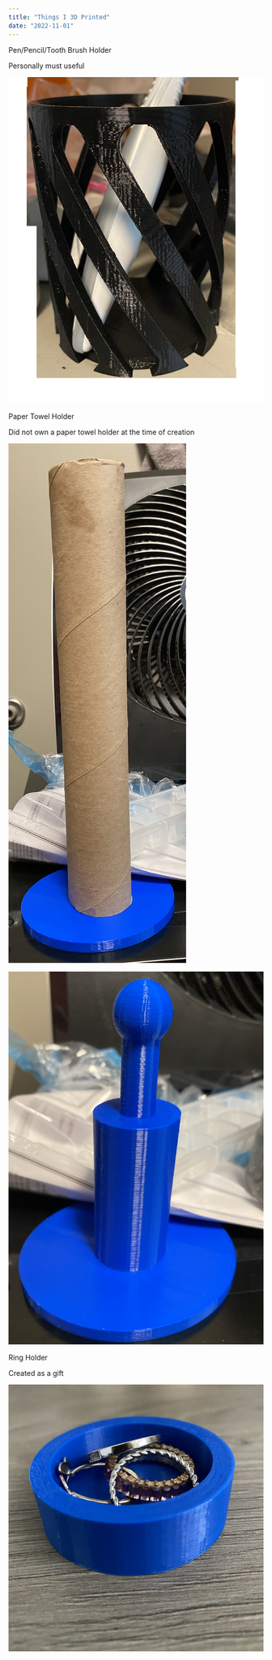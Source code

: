 ```yaml
---
title: "Things I 3D Printed"
date: "2022-11-01"
---
```


Pen/Pencil/Tooth Brush Holder

Personally must useful

![Pen Holder](https://github.com/adamstiefel/nextjs-blog/blob/main/public/images/pen-holder.png?raw=true)

Paper Towel Holder

Did not own a paper towel holder at the time of creation

![Paper Towel Holder](https://github.com/adamstiefel/nextjs-blog/blob/main/public/images/papertowel-holder-1.png?raw=true)

![Paper Towel Holder 2](https://github.com/adamstiefel/nextjs-blog/blob/main/public/images/papertowel-holder-2.png?raw=true)

Ring Holder

Created as a gift

![Ring Holder Gift](https://github.com/adamstiefel/nextjs-blog/blob/main/public/images/ring-holder-gift.png?raw=true)